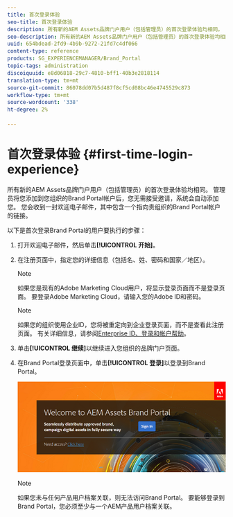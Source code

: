 ```yaml
---
title: 首次登录体验
seo-title: 首次登录体验
description: 所有新的AEM Assets品牌门户用户（包括管理员）的首次登录体验均相同。 管理员将您添加到您组织的Brand Portal帐户后，您无需接受邀请，系统会自动添加您。 您会收到一封欢迎电子邮件，其中包含一个指向贵组织的Brand Portal帐户的链接。
seo-description: 所有新的AEM Assets品牌门户用户（包括管理员）的首次登录体验均相同。 管理员将您添加到您组织的Brand Portal帐户后，您无需接受邀请，系统会自动添加您。 您会收到一封欢迎电子邮件，其中包含一个指向贵组织的Brand Portal帐户的链接。
uuid: 654bdead-2fd9-4b9b-9272-21fd7c4df066
content-type: reference
products: SG_EXPERIENCEMANAGER/Brand_Portal
topic-tags: administration
discoiquuid: e8d06818-29c7-4810-bff1-40b3e2818114
translation-type: tm+mt
source-git-commit: 86078dd07b5d487f8cf5cd08bc46e4745529c873
workflow-type: tm+mt
source-wordcount: '338'
ht-degree: 2%

---
```



# 首次登录体验 {#first-time-login-experience}

所有新的AEM Assets品牌门户用户（包括管理员）的首次登录体验均相同。 管理员将您添加到您组织的Brand Portal帐户后，您无需接受邀请，系统会自动添加您。 您会收到一封欢迎电子邮件，其中包含一个指向贵组织的Brand Portal帐户的链接。

以下是首次登录Brand Portal的用户要执行的步骤：

1. 打开欢迎电子邮件，然后单击&#x200B;**[!UICONTROL 开始]**。

1. 在注册页面中，指定您的详细信息（包括名、姓、密码和国家／地区）。
   >[!NOTE]
   >
   >如果您是现有的Adobe Marketing Cloud用户，将显示登录页面而不是登录页面。 要登录Adobe Marketing Cloud，请输入您的Adobe ID和密码。

   >[!NOTE]
   >
   >如果您的组织使用企业ID，您将被重定向到企业登录页面，而不是查看此注册页面。 有关详细信息，请参阅[Enterprise ID、登录和帐户帮助](https://helpx.adobe.com/in/enterprise/kb/enterprise-id-faq.html)。

1. 单击&#x200B;**[!UICONTROL 继续]**&#x200B;以继续进入您组织的品牌门户页面。
1. 在Brand Portal登录页面中，单击&#x200B;**[!UICONTROL 登录]**&#x200B;以登录到Brand Portal。

   ![品牌门户登录页](assets/signin-onboarding.png)

   >[!NOTE]
   >
   >如果您未与任何产品用户档案关联，则无法访问Brand Portal。 要能够登录到Brand Portal，您必须至少与一个AEM产品用户档案关联。
